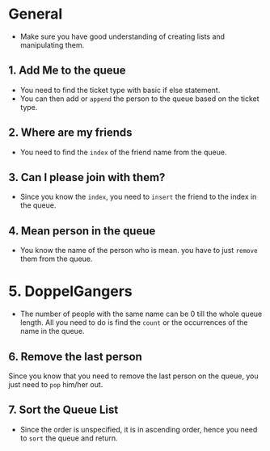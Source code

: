 # General

- Make sure you have good understanding of creating lists and manipulating them.

## 1. Add Me to the queue

- You need to find the ticket type with basic if else statement.
- You can then add or `append` the person to the queue based on the ticket type.

## 2. Where are my friends

- You need to find the `index` of the friend name from the queue.

## 3. Can I please join with them?

- Since you know the `index`, you need to `insert` the friend to the index in the queue.

## 4. Mean person in the queue

- You know the name of the person who is mean. you have to just `remove` them from the queue.

# 5. DoppelGangers

- The number of people with the same name can be 0 till the whole queue length. All you need to do is find the `count` or the occurrences of the name in the queue.

## 6. Remove the last person

Since you know that you need to remove the last person on the queue, you just need to `pop` him/her out.

## 7. Sort the Queue List

- Since the order is unspecified, it is in ascending order, hence you need to `sort` the queue and return.
